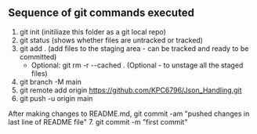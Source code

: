 ## Sequence of git commands executed
1. git init (initiliaze this folder as a git local repo)
2. git status (shows whether files are untracked or tracked)
3. git add . (add files to the staging area - can be tracked and ready to be committed)
    - Optional: git rm -r --cached . (Optional - to unstage all the staged files)
4. git branch -M main
5. git remote add origin https://github.com/KPC6796/Json_Handling.git
6. git push -u origin main

After making changes to README.md, 
git commit -am "pushed changes in last line of README file"
7. git commit -m "first commit"

